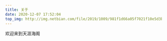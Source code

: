 ```yaml
---
title: 关于
date: 2020-12-07 17:52:04
top_img: http://img.netbian.com/file/2019/1009/981f1d66a05f7021f10e5d3b1ed9d8a0.jpg
---
```



欢迎来到天涯海阁